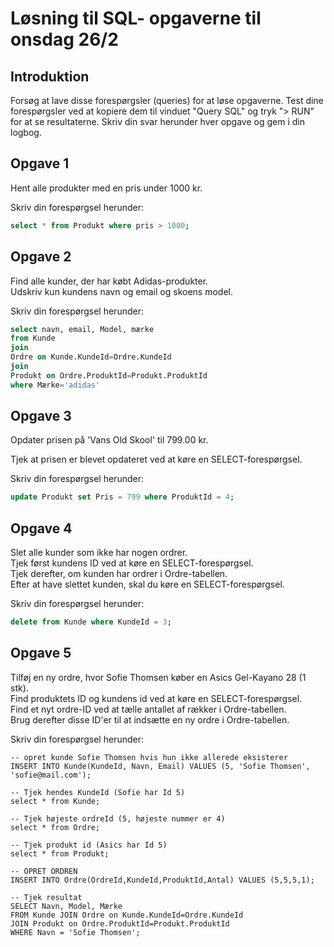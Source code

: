 # Løsning til SQL- opgaverne til onsdag 26/2

## Introduktion
Forsøg at lave disse forespørgsler (queries) for at løse opgaverne.
Test dine forespørgsler ved at kopiere dem til vinduet "Query SQL"
og tryk "> RUN" for at se resultaterne.
Skriv din svar herunder hver opgave og gem i din logbog.

## Opgave 1
Hent alle produkter med en pris under 1000 kr.

Skriv din forespørgsel herunder:
```sql
select * from Produkt where pris > 1000;
```

## Opgave 2
Find alle kunder, der har købt Adidas-produkter.  
Udskriv kun kundens navn og email og skoens model.  

Skriv din forespørgsel herunder:  
```sql
select navn, email, Model, mærke
from Kunde
join 
Ordre on Kunde.KundeId=Ordre.KundeId
join
Produkt on Ordre.ProduktId=Produkt.ProduktId
where Mærke='adidas'
```

## Opgave 3
Opdater prisen på 'Vans Old Skool' til 799.00 kr.  

Tjek at prisen er blevet opdateret ved at køre en SELECT-forespørgsel. 

Skriv din forespørgsel herunder:
```sql
update Produkt set Pris = 799 where ProduktId = 4;
```

## Opgave 4
Slet alle kunder som ikke har nogen ordrer.  
Tjek først kundens ID ved at køre en SELECT-forespørgsel.  
Tjek derefter, om kunden har ordrer i Ordre-tabellen.  
Efter at have slettet kunden, skal du køre en SELECT-forespørgsel.  

Skriv din forespørgsel herunder:

```sql
delete from Kunde where KundeId = 3;
```

## Opgave 5

Tilføj en ny ordre, hvor Sofie Thomsen køber en Asics Gel-Kayano 28 (1 stk).  
Find produktets ID og kundens id ved at køre en SELECT-forespørgsel.  
Find et nyt ordre-ID ved at tælle antallet af rækker i Ordre-tabellen.  
Brug derefter disse ID'er til at indsætte en ny ordre i Ordre-tabellen.  

Skriv din forespørgsel herunder:
```
-- opret kunde Sofie Thomsen hvis hun ikke allerede eksisterer
INSERT INTO Kunde(KundeId, Navn, Email) VALUES (5, 'Sofie Thomsen', 'sofie@mail.com');

-- Tjek hendes KundeId (Sofie har Id 5)
select * from Kunde;

-- Tjek højeste ordreId (5, højeste nummer er 4)
select * from Ordre;

-- Tjek produkt id (Asics har Id 5)
select * from Produkt;

-- OPRET ORDREN 
INSERT INTO Ordre(OrdreId,KundeId,ProduktId,Antal) VALUES (5,5,5,1);

-- Tjek resultat
SELECT Navn, Model, Mærke
FROM Kunde JOIN Ordre on Kunde.KundeId=Ordre.KundeId
JOIN Produkt on Ordre.ProduktId=Produkt.ProduktId
WHERE Navn = 'Sofie Thomsen';
```
